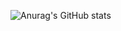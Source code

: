 ![Anurag's GitHub stats](https://github-readme-stats.vercel.app/api?username=tshuenhau&count_private=true)

<!---[![Top Langs](https://github-readme-stats.vercel.app/api/top-langs/?username=tshuenhau&langs_count=8)](https://github.com/anuraghazra/github-readme-stats)--->


